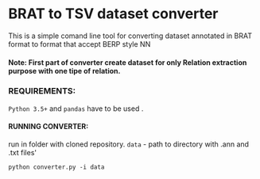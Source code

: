 # BRAT to TSV dataset converter
This is a simple comand line tool for converting dataset annotated in BRAT format to format that accept BERP style NN
#### Note: First part of converter create dataset for only Relation extraction purpose with one tipe of relation. 

### REQUIREMENTS:

`Python 3.5+` and `pandas` have to be used .

#### RUNNING CONVERTER:

run in folder with cloned repository. `data` - path to directory with .ann and .txt files'
```
python converter.py -i data
```

